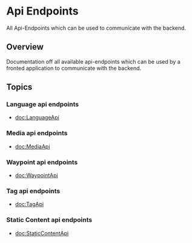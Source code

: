 # Api Endpoints

All Api-Endpoints which can be used to communicate with the backend.

## Overview

Documentation off all available api-endpoints which can be used by a fronted application to communicate with the backend. 

## Topics

### Language api endpoints

- <doc:LanguageApi>

### Media api endpoints

- <doc:MediaApi>

### Waypoint api endpoints 

- <doc:WaypointApi>

### Tag api endpoints

- <doc:TagApi>

### Static Content api endpoints

- <doc:StaticContentApi>
